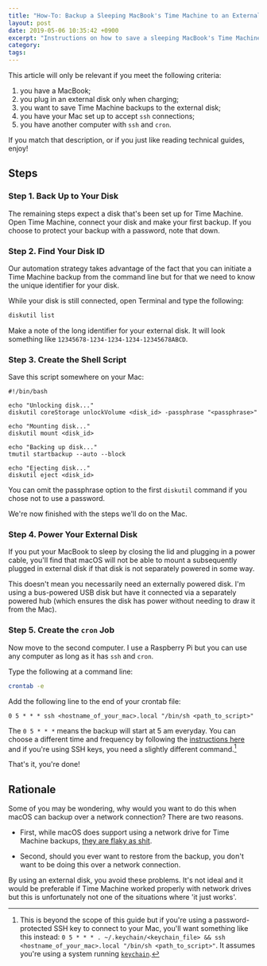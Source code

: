 ```yaml
---
title: "How-To: Backup a Sleeping MacBook's Time Machine to an External Disk"
layout: post
date: 2019-05-06 10:35:42 +0900
excerpt: "Instructions on how to save a sleeping MacBook's Time Machine backups to an external disk."
category: 
tags: 
---
```


This article will only be relevant if you meet the following criteria:

1. you have a MacBook;
2. you plug in an external disk only when charging;
3. you want to save Time Machine backups to the external disk;
4. you have your Mac set up to accept `ssh` connections;
5. you have another computer with `ssh` and `cron`.

If you match that description, or if you just like reading technical guides, enjoy!

## Steps

### Step 1. Back Up to Your Disk

The remaining steps expect a disk that's been set up for Time Machine. Open Time Machine, connect your disk and make your first backup. If you choose to protect your backup with a password, note that down.

### Step 2. Find Your Disk ID

Our automation strategy takes advantage of the fact that you can initiate a Time Machine backup from the command line but for that we need to know the unique identifier for your disk.

While your disk is still connected, open Terminal and type the following:

```sh
diskutil list
```

Make a note of the long identifier for your external disk. It will look something like `12345678-1234-1234-1234-12345678ABCD`.

### Step 3. Create the Shell Script

Save this script somewhere on your Mac:

```
#!/bin/bash

echo "Unlocking disk..."
diskutil coreStorage unlockVolume <disk_id> -passphrase "<passphrase>"

echo "Mounting disk..."
diskutil mount <disk_id> 

echo "Backing up disk..."
tmutil startbackup --auto --block

echo "Ejecting disk..."
diskutil eject <disk_id>
```

You can omit the passphrase option to the first `diskutil` command if you chose not to use a password.

We're now finished with the steps we'll do on the Mac.

### Step 4. Power Your External Disk

If you put your MacBook to sleep by closing the lid and plugging in a power cable, you'll find that macOS will not be able to mount a subsequently plugged in external disk if that disk is not separately powered in some way.

This doesn't mean you necessarily need an externally powered disk. I'm using a bus-powered USB disk but have it connected via a separately powered hub (which ensures the disk has power without needing to draw it from the Mac).

### Step 5. Create the `cron` Job

Now move to the second computer. I use a Raspberry Pi but you can use any computer as long as it has `ssh` and `cron`.

Type the following at a command line:

```sh
crontab -e
```

Add the following line to the end of your crontab file:

```
0 5 * * * ssh <hostname_of_your_mac>.local "/bin/sh <path_to_script>"
```

The `0 5 * * *` means the backup will start at 5 am everyday. You can choose a different time and frequency by following the [instructions here][aca] and if you're using SSH keys, you need a slightly different command.[^1]

[aca]: https://www.adminschoice.com/crontab-quick-reference

That's it, you're done!

## Rationale

Some of you may be wondering, why would you want to do this when macOS can backup over a network connection? There are two reasons.

- First, while macOS does support using a network drive for Time Machine backups, [they are flaky as shit][mwa].
  
[mwa]: https://www.macworld.com/article/3170844/when-backups-go-bad-the-problem-with-using-network-drives-with-time-machine.html

- Second, should you ever want to restore from the backup, you don't want to be doing this over a network connection.

By using an external disk, you avoid these problems. It's not ideal and it would be preferable if Time Machine worked properly with network drives but this is unfortunately not one of the situations where 'it just works'.

[^1]: This is beyond the scope of this guide but if you're using a password-protected SSH key to connect to your Mac, you'll want something like this instead: `0 5 * * * . ~/.keychain/<keychain_file> && ssh <hostname_of_your_mac>.local "/bin/sh <path_to_script>"`. It assumes you're using a system running [`keychain`][kcp].

[kcp]: https://www.funtoo.org/Keychain

